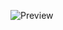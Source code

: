 ![Preview](https://github.com/fixyyt/Website-Editor/assets/73592316/80b1f7b3-7544-4858-94da-ad5921e09eba)
